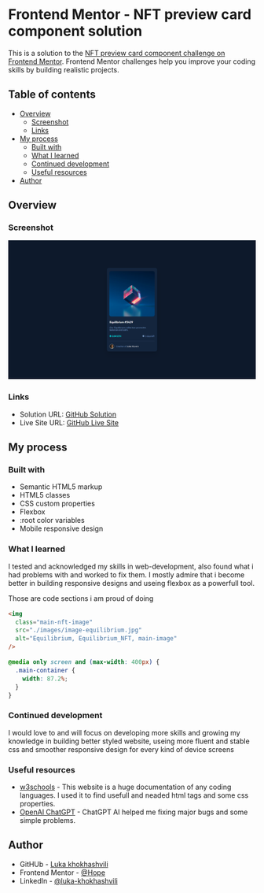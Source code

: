# Frontend Mentor - NFT preview card component solution

This is a solution to the [NFT preview card component challenge on Frontend Mentor](https://www.frontendmentor.io/challenges/nft-preview-card-component-SbdUL_w0U). Frontend Mentor challenges help you improve your coding skills by building realistic projects. 

## Table of contents

- [Overview](#overview)
  - [Screenshot](#screenshot)
  - [Links](#links)
- [My process](#my-process)
  - [Built with](#built-with)
  - [What I learned](#what-i-learned)
  - [Continued development](#continued-development)
  - [Useful resources](#useful-resources)
- [Author](#author)

## Overview

### Screenshot

![](./images/screenshot.png)

### Links

- Solution URL: [GitHub Solution](https://github.com/Luka-khokhashvili/NFT_preview_card_component.git)
- Live Site URL: [GitHub Live Site](https://luka-khokhashvili.github.io/NFT_preview_card_component/)

## My process

### Built with

- Semantic HTML5 markup
- HTML5 classes
- CSS custom properties
- Flexbox
- :root color variables
- Mobile responsive design

### What I learned

I tested and acknowledged my skills in web-development, also found what i had problems with and worked to fix them. I mostly admire that i become better in building responsive designs and useing flexbox as a powerfull tool.

Those are code sections i am proud of doing

```html
<img
  class="main-nft-image"
  src="./images/image-equilibrium.jpg"
  alt="Equilibrium, Equilibrium_NFT, main-image"
/>
```
```css
@media only screen and (max-width: 400px) {
  .main-container {
    width: 87.2%;
  }
}
```

### Continued development

I would love to and will focus on developing more skills and growing my knowledge in building better styled website, useing more fluent and stable css and smoother responsive design for every kind of device screens

### Useful resources

- [w3schools](https://www.w3schools.com/) - This website is a huge documentation of any coding languages. I used it to find usefull and neaded html tags and some css properties.
- [OpenAI ChatGPT](https://chat.openai.com/) - ChatGPT AI helped me fixing major bugs and some simple problems.

## Author

- GitHUb - [Luka khokhashvili](https://github.com/Luka-khokhashvili)
- Frontend Mentor - [@Hope](https://www.frontendmentor.io/profile/Hope-Web-Star)
- LinkedIn - [@luka-khokhashvili](https://www.linkedin.com/in/luka-khokhashvili-8179b7285/)
